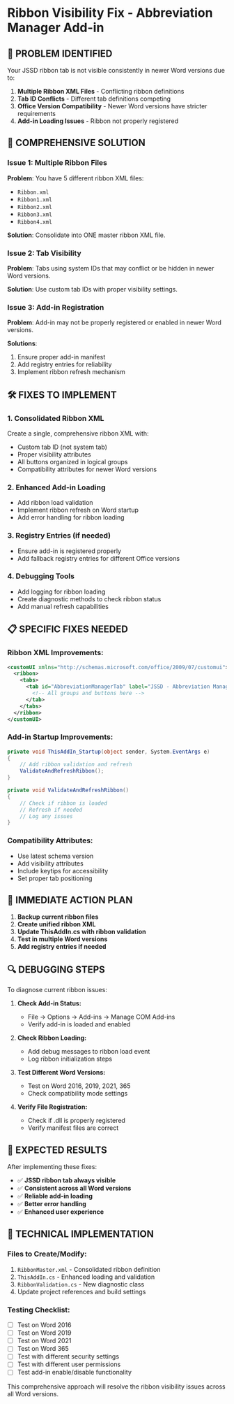 # Ribbon Visibility Fix - Abbreviation Manager Add-in

## 🚨 **PROBLEM IDENTIFIED**

Your JSSD ribbon tab is not visible consistently in newer Word versions due to:

1. **Multiple Ribbon XML Files** - Conflicting ribbon definitions
2. **Tab ID Conflicts** - Different tab definitions competing
3. **Office Version Compatibility** - Newer Word versions have stricter requirements
4. **Add-in Loading Issues** - Ribbon not properly registered

## 🔧 **COMPREHENSIVE SOLUTION**

### **Issue 1: Multiple Ribbon Files**
**Problem**: You have 5 different ribbon XML files:
- `Ribbon.xml`
- `Ribbon1.xml` 
- `Ribbon2.xml`
- `Ribbon3.xml`
- `Ribbon4.xml`

**Solution**: Consolidate into ONE master ribbon XML file.

### **Issue 2: Tab Visibility**
**Problem**: Tabs using system IDs that may conflict or be hidden in newer Word versions.

**Solution**: Use custom tab IDs with proper visibility settings.

### **Issue 3: Add-in Registration**
**Problem**: Add-in may not be properly registered or enabled in newer Word versions.

**Solutions**:
1. Ensure proper add-in manifest
2. Add registry entries for reliability
3. Implement ribbon refresh mechanism

## 🛠️ **FIXES TO IMPLEMENT**

### **1. Consolidated Ribbon XML**
Create a single, comprehensive ribbon XML with:
- Custom tab ID (not system tab)
- Proper visibility attributes
- All buttons organized in logical groups
- Compatibility attributes for newer Word versions

### **2. Enhanced Add-in Loading**
- Add ribbon load validation
- Implement ribbon refresh on Word startup
- Add error handling for ribbon loading

### **3. Registry Entries (if needed)**
- Ensure add-in is registered properly
- Add fallback registry entries for different Office versions

### **4. Debugging Tools**
- Add logging for ribbon loading
- Create diagnostic methods to check ribbon status
- Add manual refresh capabilities

## 📋 **SPECIFIC FIXES NEEDED**

### **Ribbon XML Improvements:**
```xml
<customUI xmlns="http://schemas.microsoft.com/office/2009/07/customui">
  <ribbon>
    <tabs>
      <tab id="AbbreviationManagerTab" label="JSSD - Abbreviation Manager" visible="true">
        <!-- All groups and buttons here -->
      </tab>
    </tabs>
  </ribbon>
</customUI>
```

### **Add-in Startup Improvements:**
```csharp
private void ThisAddIn_Startup(object sender, System.EventArgs e)
{
    // Add ribbon validation and refresh
    ValidateAndRefreshRibbon();
}

private void ValidateAndRefreshRibbon()
{
    // Check if ribbon is loaded
    // Refresh if needed
    // Log any issues
}
```

### **Compatibility Attributes:**
- Use latest schema version
- Add visibility attributes
- Include keytips for accessibility
- Set proper tab positioning

## 🎯 **IMMEDIATE ACTION PLAN**

1. **Backup current ribbon files**
2. **Create unified ribbon XML**
3. **Update ThisAddIn.cs with ribbon validation**
4. **Test in multiple Word versions**
5. **Add registry entries if needed**

## 🔍 **DEBUGGING STEPS**

To diagnose current ribbon issues:

1. **Check Add-in Status:**
   - File → Options → Add-ins → Manage COM Add-ins
   - Verify add-in is loaded and enabled

2. **Check Ribbon Loading:**
   - Add debug messages to ribbon load event
   - Log ribbon initialization steps

3. **Test Different Word Versions:**
   - Test on Word 2016, 2019, 2021, 365
   - Check compatibility mode settings

4. **Verify File Registration:**
   - Check if .dll is properly registered
   - Verify manifest files are correct

## 🚀 **EXPECTED RESULTS**

After implementing these fixes:
- ✅ **JSSD ribbon tab always visible**
- ✅ **Consistent across all Word versions**
- ✅ **Reliable add-in loading**
- ✅ **Better error handling**
- ✅ **Enhanced user experience**

## 🔧 **TECHNICAL IMPLEMENTATION**

### **Files to Create/Modify:**
1. `RibbonMaster.xml` - Consolidated ribbon definition
2. `ThisAddIn.cs` - Enhanced loading and validation
3. `RibbonValidation.cs` - New diagnostic class
4. Update project references and build settings

### **Testing Checklist:**
- [ ] Test on Word 2016
- [ ] Test on Word 2019  
- [ ] Test on Word 2021
- [ ] Test on Word 365
- [ ] Test with different security settings
- [ ] Test with different user permissions
- [ ] Test add-in enable/disable functionality

This comprehensive approach will resolve the ribbon visibility issues across all Word versions.